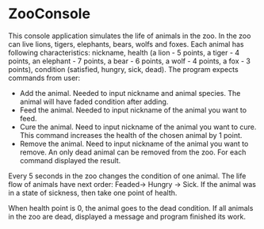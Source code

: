 # ZooConsole

This console application simulates the life of animals in the zoo. In the zoo can live lions, tigers, elephants, bears, wolfs and foxes. Each animal has following characteristics: nickname, health (a lion - 5 points, a tiger - 4 points, an elephant - 7 points, a bear - 6 points, a wolf - 4 points, a fox - 3 points), condition (satisfied, hungry, sick, dead).
The program expects commands from user: 
- Add the animal. Needed to input nickname and animal species. The animal will have faded condition after adding.
- Feed the animal.  Needed to input nickname of the animal you want to feed.
- Cure the animal. Need to input nickname of the animal you want to cure. This command increases the health of the chosen animal by 1 point.
 - Remove the animal. Need to input nickname of the animal you want to remove. An only dead animal can be removed from the zoo.
For each command displayed the result.

Every 5 seconds in the zoo changes the condition of one animal. The life flow of animals have next order: Feaded-> Hungry -> Sick. If the animal was in a state of sickness, then take one point of health.

When health point is 0, the animal goes to the dead condition. If all animals in the zoo are dead, displayed a message and program finished its work.
